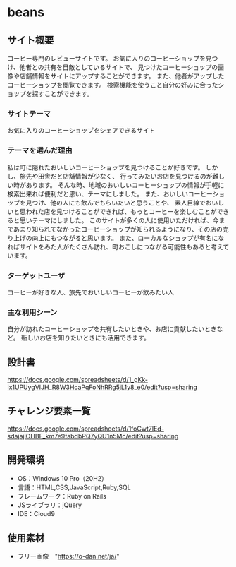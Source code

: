 # beans

## サイト概要
コーヒー専門のレビューサイトです。
お気に入りのコーヒーショップを見つけ、他者との共有を目敵としているサイトで、
見つけたコーヒーショップの画像や店舗情報をサイトにアップすることができます。
また、他者がアップしたコーヒーショップを閲覧できます。 検索機能を使うこと自分の好みに合ったショップを探すことができます。

### サイトテーマ
お気に入りのコーヒーショップをシェアできるサイト

### テーマを選んだ理由
私は町に隠れたおいしいコーヒーショップを見つけることが好きです。
しかし、旅先や田舎だと店舗情報が少なく、 行ってみたいお店を見つけるのが難しい時があります。
そんな時、地域のおいしいコーヒーショップの情報が手軽に検索出来れば便利だと思い、テーマにしました。
また、おいしいコーヒーショップを見つけ、他の人にも飲んでもらいたいと思うことや、
素人目線でおいしいと思われた店を見つけることができれば、もっとコーヒーを楽しむことができると思いテーマにしました。
このサイトが多くの人に使用いただければ、今まであまり知られてなかったコーヒーショップが知られるようになり、その店の売り上げの向上にもつながると思います。
 また、ローカルなショップが有名になればサイトをみた人がたくさん訪れ、町おこしにつながる可能性もあると考えています。

### ターゲットユーザ
コーヒーが好きな人、旅先でおいしいコーヒーが飲みたい人

### 主な利用シーン
自分が訪れたコーヒーショップを共有したいときや、お店に貢献したいときなど。
新しいお店を知りたいときにも活用できます。

## 設計書
https://docs.google.com/spreadsheets/d/1_gKk-ix1UPUygVIJH_R8W3HcaPqFoNhRRg5jL1y8_e0/edit?usp=sharing

## チャレンジ要素一覧
https://docs.google.com/spreadsheets/d/1foCwt7IEd-sdajajlOHBF_km7e9tabdbPQ7yQU1n5Mc/edit?usp=sharing

## 開発環境
- OS：Windows 10 Pro（20H2）
- 言語：HTML,CSS,JavaScript,Ruby,SQL
- フレームワーク：Ruby on Rails
- JSライブラリ：jQuery
- IDE：Cloud9

## 使用素材
- フリー画像　"https://o-dan.net/ja/"